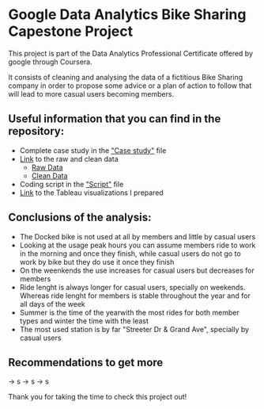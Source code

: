 # Google Data Analytics Bike Sharing Capestone Project

This project is part of the Data Analytics Professional Certificate offered by google through Coursera.

It consists of cleaning and analysing the data of a fictitious Bike Sharing company in order to propose some advice or a plan of action to follow that will lead to more casual users becoming members. 

## Useful information that you can find in the repository:

  - Complete case study in the ["Case study"](https://github.com/JavierRodriguezRoldan/Google-Bike-Sharing-Project/blob/main/Case%20Study.docx) file
  - [Link](https://github.com/JavierRodriguezRoldan/Google-Bike-Sharing-Project/blob/main/Raw%20and%20clean%20data%20links.txt) to the raw and clean data  
      - [Raw Data](https://1drv.ms/u/s!Avxa0UVAVksUoxbPLKREOso_ZuJq?e=auT035)
      - [Clean Data](https://1drv.ms/u/s!Avxa0UVAVksUnkzZcFluXUpI1x7X?e=DSnRfU)
  - Coding script in the ["Script"](https://github.com/JavierRodriguezRoldan/Google-Bike-Sharing-Project/blob/main/Script.R) file
  - [Link](https://public.tableau.com/app/profile/javier.rodr.guez4328/viz/GoogleBikeSharingProject/Hourdayandmonth) to the Tableau visualizations I prepared
  
## Conclusions of the analysis:

  - The Docked bike is not used at all by members and little by casual users
  - Looking at the usage peak hours you can assume members ride to work in the morning and once they finish, while casual users do not go to work by bike but they do use it once they finish
  - On the weenkends the use increases for casual users but decreases for members
  - Ride lenght is always longer for casual users, specially on weekends. Whereas ride lenght for members is stable throughout the year and for all days of the week
  - Summer is the time of the yearwith the most rides for both member types and winter the time with the least  
  - The most used station is by far "Streeter Dr & Grand Ave", specially by casual users
  
## Recommendations to get more

  -> s
  -> s
  -> s

Thank you for taking the time to check this project out!
